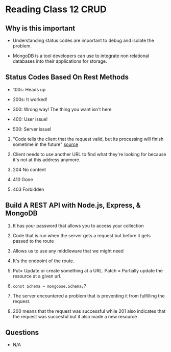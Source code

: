 # Reading Class 12 CRUD

## Why is this important

- Understanding status codes are important to debug and isolate the problem.

- MongoDB is a tool developers can use to integrate non relational databases into their applications for storage.

## Status Codes Based On Rest Methods

- 100s: Heads up

- 200s: It worked!

- 300: Wrong way! The thing you want isn't here

- 400: User issue!

- 500: Server issue!

1. "Code tells the client that the request valid, but its processing will finish sometime in the future" [source](https://www.moesif.com/blog/technical/api-design/Which-HTTP-Status-Code-To-Use-For-Every-CRUD-App/)

2. Client needs to use another URL to find what they're looking for because it's not at this address anymore.

3. 204 No content

4. 410 Gone

5. 403 Forbidden

## Build A REST API with Node.js, Express, & MongoDB

1. It has your password that allows you to access your collection

2. Code that is run when the server gets a request but before it gets passed to the route

3. Allows us to use any middleware that we might need

4. It's the endpoint of the route.

5. Put= Update or create something at a URL.  Patch = Partially update the resource at a given url.

6.  `const Schema = mongoose.Schema;`?

7. The server encountered a problem that is preventing it from fulfilling the request.

8. 200 means that the request was successful while 201 also indicates that the request was succesful but it also made a new resource

## Questions

- N/A
